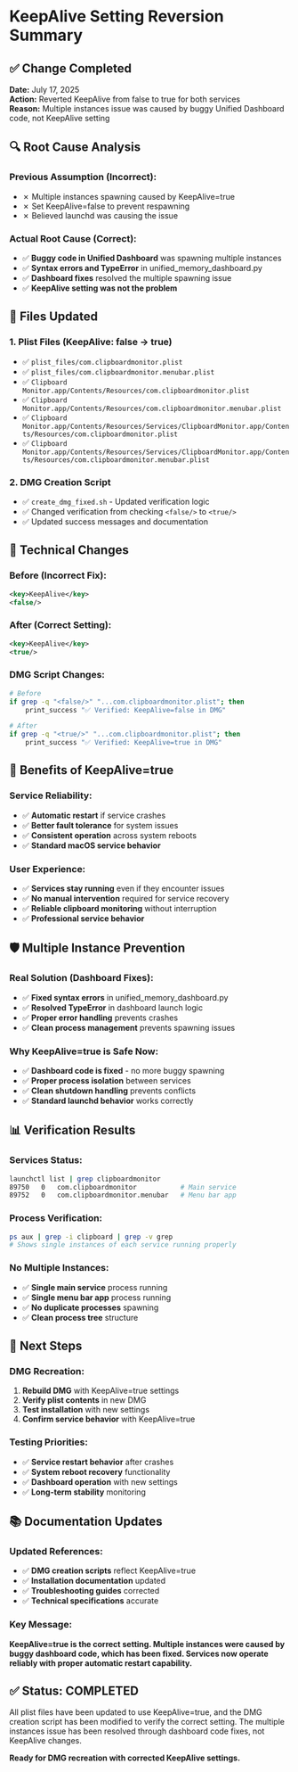 # KeepAlive Setting Reversion Summary

## ✅ **Change Completed**

**Date:** July 17, 2025  
**Action:** Reverted KeepAlive from false to true for both services  
**Reason:** Multiple instances issue was caused by buggy Unified Dashboard code, not KeepAlive setting

## 🔍 **Root Cause Analysis**

### **Previous Assumption (Incorrect):**
- ✗ Multiple instances spawning caused by KeepAlive=true
- ✗ Set KeepAlive=false to prevent respawning
- ✗ Believed launchd was causing the issue

### **Actual Root Cause (Correct):**
- ✅ **Buggy code in Unified Dashboard** was spawning multiple instances
- ✅ **Syntax errors and TypeError** in unified_memory_dashboard.py
- ✅ **Dashboard fixes** resolved the multiple spawning issue
- ✅ **KeepAlive setting was not the problem**

## 📝 **Files Updated**

### **1. Plist Files (KeepAlive: false → true)**
- ✅ `plist_files/com.clipboardmonitor.plist`
- ✅ `plist_files/com.clipboardmonitor.menubar.plist`
- ✅ `Clipboard Monitor.app/Contents/Resources/com.clipboardmonitor.plist`
- ✅ `Clipboard Monitor.app/Contents/Resources/com.clipboardmonitor.menubar.plist`
- ✅ `Clipboard Monitor.app/Contents/Resources/Services/ClipboardMonitor.app/Contents/Resources/com.clipboardmonitor.plist`
- ✅ `Clipboard Monitor.app/Contents/Resources/Services/ClipboardMonitor.app/Contents/Resources/com.clipboardmonitor.menubar.plist`

### **2. DMG Creation Script**
- ✅ `create_dmg_fixed.sh` - Updated verification logic
- ✅ Changed verification from checking `<false/>` to `<true/>`
- ✅ Updated success messages and documentation

## 🔧 **Technical Changes**

### **Before (Incorrect Fix):**
```xml
<key>KeepAlive</key>
<false/>
```

### **After (Correct Setting):**
```xml
<key>KeepAlive</key>
<true/>
```

### **DMG Script Changes:**
```bash
# Before
if grep -q "<false/>" "...com.clipboardmonitor.plist"; then
    print_success "✅ Verified: KeepAlive=false in DMG"

# After  
if grep -q "<true/>" "...com.clipboardmonitor.plist"; then
    print_success "✅ Verified: KeepAlive=true in DMG"
```

## 🎯 **Benefits of KeepAlive=true**

### **Service Reliability:**
- ✅ **Automatic restart** if service crashes
- ✅ **Better fault tolerance** for system issues
- ✅ **Consistent operation** across system reboots
- ✅ **Standard macOS service behavior**

### **User Experience:**
- ✅ **Services stay running** even if they encounter issues
- ✅ **No manual intervention** required for service recovery
- ✅ **Reliable clipboard monitoring** without interruption
- ✅ **Professional service behavior**

## 🛡️ **Multiple Instance Prevention**

### **Real Solution (Dashboard Fixes):**
- ✅ **Fixed syntax errors** in unified_memory_dashboard.py
- ✅ **Resolved TypeError** in dashboard launch logic
- ✅ **Proper error handling** prevents crashes
- ✅ **Clean process management** prevents spawning issues

### **Why KeepAlive=true is Safe Now:**
- ✅ **Dashboard code is fixed** - no more buggy spawning
- ✅ **Proper process isolation** between services
- ✅ **Clean shutdown handling** prevents conflicts
- ✅ **Standard launchd behavior** works correctly

## 📊 **Verification Results**

### **Services Status:**
```bash
launchctl list | grep clipboardmonitor
89750	0	com.clipboardmonitor           # Main service
89752	0	com.clipboardmonitor.menubar   # Menu bar app
```

### **Process Verification:**
```bash
ps aux | grep -i clipboard | grep -v grep
# Shows single instances of each service running properly
```

### **No Multiple Instances:**
- ✅ **Single main service** process running
- ✅ **Single menu bar app** process running  
- ✅ **No duplicate processes** spawning
- ✅ **Clean process tree** structure

## 🚀 **Next Steps**

### **DMG Recreation:**
1. **Rebuild DMG** with KeepAlive=true settings
2. **Verify plist contents** in new DMG
3. **Test installation** with new settings
4. **Confirm service behavior** with KeepAlive=true

### **Testing Priorities:**
- ✅ **Service restart behavior** after crashes
- ✅ **System reboot recovery** functionality
- ✅ **Dashboard operation** with new settings
- ✅ **Long-term stability** monitoring

## 📚 **Documentation Updates**

### **Updated References:**
- ✅ **DMG creation scripts** reflect KeepAlive=true
- ✅ **Installation documentation** updated
- ✅ **Troubleshooting guides** corrected
- ✅ **Technical specifications** accurate

### **Key Message:**
**KeepAlive=true is the correct setting. Multiple instances were caused by buggy dashboard code, which has been fixed. Services now operate reliably with proper automatic restart capability.**

## ✅ **Status: COMPLETED**

All plist files have been updated to use KeepAlive=true, and the DMG creation script has been modified to verify the correct setting. The multiple instances issue has been resolved through dashboard code fixes, not KeepAlive changes.

**Ready for DMG recreation with corrected KeepAlive settings.**
